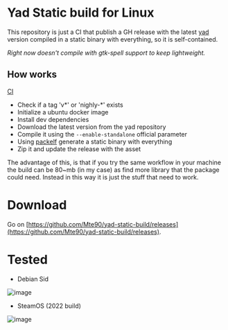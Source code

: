 # Yad Static build for Linux

This repository is just a CI that publish a GH release with the latest [yad](https://github.com/v1cont/yad) version compiled in a static binary with everything, so it is self-contained.

*Right now doesn't compile with gtk-spell support to keep lightweight.*

## How works

[CI](https://github.com/Mte90/yad-static-build/blob/main/.github/workflows/build.yaml)

* Check if a tag 'v\*' or 'nighly-\*' exists
* Initialize a ubuntu docker image
* Install dev dependencies
* Download the latest version from the yad repository
* Compile it using the `--enable-standalone` official parameter
* Using [packelf](https://github.com/oufm/packelf) generate a static binary with everything
* Zip it and update the release with the asset

The advantage of this, is that if you try the same workflow in your machine the build can be 80~mb (in my case) as find more library that the package could need.
Instead in this way it is just the stuff that need to work.

# Download

Go on [https://github.com/Mte90/yad-static-build/releases](https://github.com/Mte90/yad-static-build/releases).

# Tested

* Debian Sid

![image](https://github.com/Mte90/yad-static-build/assets/403283/b6535214-e074-4aaa-9b70-f92af3dc1919)

* SteamOS (2022 build)

![image](https://github.com/Mte90/yad-static-build/assets/403283/150cbf8b-eb47-4b49-a241-beefd5649486)
